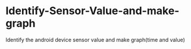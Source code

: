 # Identify-Sensor-Value-and-make-graph
Identify the android device sensor value and make graph(time and value)
